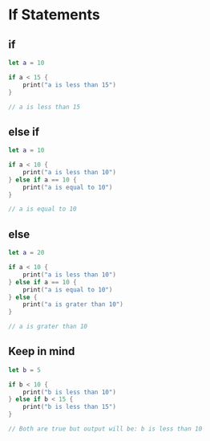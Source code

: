 # If Statements

## if

```swift
let a = 10

if a < 15 {
    print("a is less than 15")
}

// a is less than 15
```


## else if

```swift
let a = 10

if a < 10 {
    print("a is less than 10")
} else if a == 10 {
    print("a is equal to 10")
}

// a is equal to 10
```

## else

```swift
let a = 20

if a < 10 {
    print("a is less than 10")
} else if a == 10 {
    print("a is equal to 10")
} else {
    print("a is grater than 10")
}

// a is grater than 10
```


## Keep in mind

```swift
let b = 5

if b < 10 {
    print("b is less than 10")
} else if b < 15 {
    print("b is less than 15")
}

// Both are true but output will be: b is less than 10
```